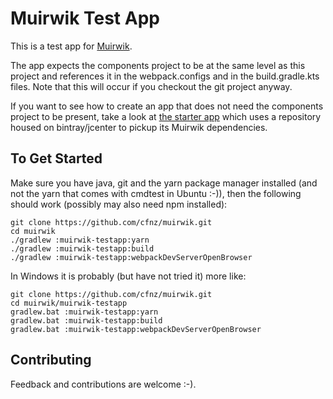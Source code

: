 # Muirwik Test App

This is a test app for [Muirwik](https://github.com/cfnz/muirwik).

The app expects the components project to be at the same level as this project
and references it in the webpack.configs and in the build.gradle.kts files.
Note that this will occur if you checkout the git project anyway.

If you want to see how to create an app that does not need the components project
to be present, take a look at [the starter app](https://github.com/cfnz/muirwik-starterapp)
which uses a repository housed on bintray/jcenter to pickup its Muirwik dependencies.

## To Get Started
Make sure you have java, git and the yarn package manager installed (and not the yarn that comes with cmdtest in Ubuntu :-)), 
then the following should work (possibly may also need npm installed):

    git clone https://github.com/cfnz/muirwik.git
    cd muirwik
    ./gradlew :muirwik-testapp:yarn
    ./gradlew :muirwik-testapp:build
    ./gradlew :muirwik-testapp:webpackDevServerOpenBrowser

In Windows it is probably (but have not tried it) more like:

    git clone https://github.com/cfnz/muirwik.git
    cd muirwik/muirwik-testapp
    gradlew.bat :muirwik-testapp:yarn
    gradlew.bat :muirwik-testapp:build
    gradlew.bat :muirwik-testapp:webpackDevServerOpenBrowser

## Contributing
Feedback and contributions are welcome :-). 

